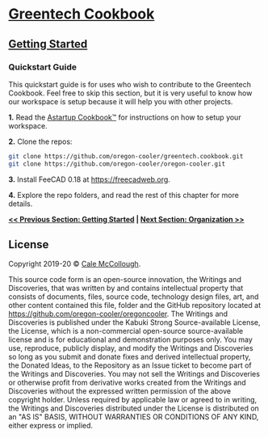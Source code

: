 # [Greentech Cookbook](../readme.md)

## [Getting Started](./readme.md)

### Quickstart Guide

This quickstart guide is for uses who wish to contribute to the Greentech Cookbook. Feel free to skip this section, but it is very useful to know how our workspace is setup because it will help you with other projects.

**1.** Read the [Astartup Cookbook™](https://github.com/a-startup/astartup.cookbook/tree/master/getting_started) for instructions on how to setup your workspace.

**2.** Clone the repos:

```Bash
git clone https://github.com/oregon-cooler/greentech.cookbook.git
git clone https://github.com/oregon-cooler/oregon-cooler.git
```

**3.** Install FeeCAD 0.18 at <https://freecadweb.org>.

**4.** Explore the repo folders, and read the rest of this chapter for more details.

**[<< Previous Section: Getting Started](./readme.md) | [Next Section: Organization >>](./organization.md)**

## License

Copyright 2019-20 © [Cale McCollough](https://cookingwithcale.org).

This source code form is an open-source innovation, the Writings and Discoveries, that was written by and contains intellectual property that consists of documents, files, source code, technology design files, art, and other content contained this file, folder and the GitHub repository located at <https://github.com/oregon-cooler/oregoncooler>. The Writings and Discoveries is published under the Kabuki Strong Source-available License, the License, which is a non-commercial open-source source-available license and is for educational and demonstration purposes only. You may use, reproduce, publicly display, and modify the Writings and Discoveries so long as you submit and donate fixes and derived intellectual property, the Donated Ideas, to the Repository as an Issue ticket to become part of the Writings and Discoveries. You may not sell the Writings and Discoveries or otherwise profit from derivative works created from the Writings and Discoveries without the expressed written permission of the above copyright holder. Unless required by applicable law or agreed to in writing, the Writings and Discoveries distributed under the License is distributed on an "AS IS" BASIS, WITHOUT WARRANTIES OR CONDITIONS OF ANY KIND, either express or implied.
